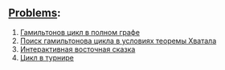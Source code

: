 ## [Problems](problems.pdf):
1. [Гамильтонов цикл в полном графе](A.cpp)
2. [Поиск гамильтонова цикла в условиях теоремы Хватала](B.cpp)
3. [Интерактивная восточная сказка](C.cpp)
4. [Цикл в турнире](D.cpp)
